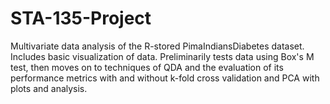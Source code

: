 # STA-135-Project
Multivariate data analysis of the R-stored PimaIndiansDiabetes dataset. Includes basic visualization of data. Preliminarily tests data using Box's M test, then moves on to techniques of QDA and the evaluation of its performance metrics with and without k-fold cross validation and PCA with plots and analysis.
